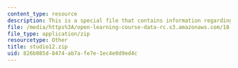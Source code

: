 ```yaml
---
content_type: resource
description: This is a special file that contains information regarding studio 12.
file: /media/https%3A/open-learning-course-data-rc.s3.amazonaws.com/18-05-introduction-to-probability-and-statistics-spring-2014/826b085d8474ab7afe7e1ec4e0d9ed4c_studio12.zip
file_type: application/zip
resourcetype: Other
title: studio12.zip
uid: 826b085d-8474-ab7a-fe7e-1ec4e0d9ed4c
---
```

